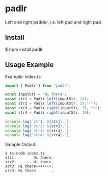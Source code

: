 # padlr
Left and right padder, i.e. left pad and right pad.

## Install
$ npm install padlr

## Usage Example

Example: index.ts
```typescript
import { Padlr } from "padlr";

const inputStr = "Hi there";
const str1 = Padlr.left(inputStr, 15);
const str2 = Padlr.left(inputStr, 15,"-");
const str3 = Padlr.right(inputStr, 15, "+");
const str4 = Padlr.right(inputStr, 15);

console.log(`str1: ${str1}.`);
console.log(`str2: ${str2}.`);
console.log(`str3: ${str3}.`);
console.log(`str4: ${str4}.`);
```

Sample Output:
```
$ ts-node index.ts
str1:        Hi there.
str2: -------Hi there.
str3: Hi there+++++++.
str4: Hi there       .
```
